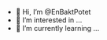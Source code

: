 - 👋 Hi, I’m @EnBaktPotet
- 👀 I’m interested in ...
- 🌱 I’m currently learning ...

<!---
EnBaktPotet/EnBaktPotet is a ✨ special ✨ repository because its `README.md` (this file) appears on your GitHub profile.
You can click the Preview link to take a look at your changes.
--->
